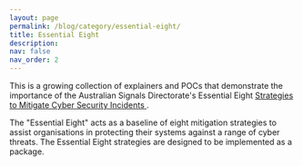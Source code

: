 ```yaml
---
layout: page
permalink: /blog/category/essential-eight/
title: Essential Eight
description: 
nav: false
nav_order: 2
---
```

This is a growing collection of explainers and POCs that demonstrate the importance of the Australian Signals Directorate's Essential Eight <a href="https://www.cyber.gov.au/resources-business-and-government/essential-cyber-security/essential-eight/essential-eight-explained"> Strategies to Mitigate Cyber Security Incidents </a>.

The "Essential Eight" acts as a baseline of eight mitigation strategies to assist organisations in protecting their systems against a range of cyber threats. The Essential Eight strategies are designed to be implemented as a package.